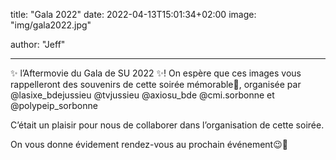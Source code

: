 title: "Gala 2022"
date: 2022-04-13T15:01:34+02:00
image: "img/gala2022.jpg"

author: "Jeff"

----

✨ l’Aftermovie du Gala de SU 2022 ✨!
On espère que ces images vous rappelleront des souvenirs de cette soirée mémorable🤩, organisée par @lasixe_bdejussieu @tvjussieu @axiosu_bde @cmi.sorbonne et @polypeip_sorbonne

C’était un plaisir pour nous de collaborer dans l’organisation de cette soirée.

On vous donne évidement rendez-vous au prochain événement😉🖤